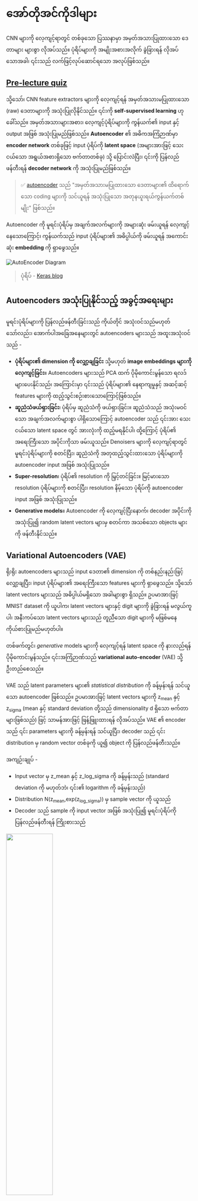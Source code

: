 <!--
CO_OP_TRANSLATOR_METADATA:
{
  "original_hash": "1b8d9e1b3a6f1daa864b1ff3dfc3076d",
  "translation_date": "2025-09-23T15:17:12+00:00",
  "source_file": "lessons/4-ComputerVision/09-Autoencoders/README.md",
  "language_code": "my"
}
-->
# အော်တိုအင်ကိုဒါများ

CNN များကို လေ့ကျင့်ရာတွင် တစ်ခုသော ပြဿနာမှာ အမှတ်အသားပြုထားသော ဒေတာများ များစွာ လိုအပ်သည်။ ပုံရိပ်များကို အမျိုးအစားအလိုက် ခွဲခြားရန် လိုအပ်သောအခါ၊ ၎င်းသည် လက်ဖြင့်လုပ်ဆောင်ရသော အလုပ်ဖြစ်သည်။

## [Pre-lecture quiz](https://ff-quizzes.netlify.app/en/ai/quiz/17)

သို့သော်၊ CNN feature extractors များကို လေ့ကျင့်ရန် အမှတ်အသားမပြုထားသော (raw) ဒေတာများကို အသုံးပြုလိုနိုင်သည်။ ၎င်းကို **self-supervised learning** ဟုခေါ်သည်။ အမှတ်အသားများအစား၊ လေ့ကျင့်ပုံရိပ်များကို ကွန်ယက်၏ input နှင့် output အဖြစ် အသုံးပြုမည်ဖြစ်သည်။ **Autoencoder** ၏ အဓိကအကြံဉာဏ်မှာ **encoder network** တစ်ခုဖြင့် input ပုံရိပ်ကို **latent space** (အများအားဖြင့် သေးငယ်သော အရွယ်အစားရှိသော ဗက်တာတစ်ခု) သို့ ပြောင်းလဲပြီး၊ ၎င်းကို ပြန်လည်ဖန်တီးရန် **decoder network** ကို အသုံးပြုမည်ဖြစ်သည်။

> ✅ [autoencoder](https://wikipedia.org/wiki/Autoencoder) သည် "အမှတ်အသားမပြုထားသော ဒေတာများ၏ ထိရောက်သော coding များကို သင်ယူရန် အသုံးပြုသော အတုနယူးရယ်ကွန်ယက်တစ်မျိုး" ဖြစ်သည်။

Autoencoder ကို မူရင်းပုံရိပ်မှ အချက်အလက်များကို အများဆုံး ဖမ်းယူရန် လေ့ကျင့်နေသောကြောင့်၊ ကွန်ယက်သည် input ပုံရိပ်များ၏ အဓိပ္ပါယ်ကို ဖမ်းယူရန် အကောင်းဆုံး **embedding** ကို ရှာဖွေသည်။

![AutoEncoder Diagram](../../../../../translated_images/autoencoder_schema.5e6fc9ad98a5eb6197f3513cf3baf4dfbe1389a6ae74daebda64de9f1c99f142.my.jpg)

> ပုံရိပ် - [Keras blog](https://blog.keras.io/building-autoencoders-in-keras.html)

## Autoencoders အသုံးပြုနိုင်သည့် အခွင့်အရေးများ

မူရင်းပုံရိပ်များကို ပြန်လည်ဖန်တီးခြင်းသည် ကိုယ်တိုင် အသုံးဝင်သည်မဟုတ်သော်လည်း၊ အောက်ပါအခြေအနေများတွင် autoencoders များသည် အထူးအသုံးဝင်သည် -

* **ပုံရိပ်များ၏ dimension ကို လျှော့ချခြင်း** သို့မဟုတ် **image embeddings များကို လေ့ကျင့်ခြင်း**။ Autoencoders များသည် PCA ထက် ပိုမိုကောင်းမွန်သော ရလဒ်များပေးနိုင်သည်၊ အကြောင်းမှာ ၎င်းသည် ပုံရိပ်များ၏ နေရာကျမှုနှင့် အဆင့်ဆင့် features များကို ထည့်သွင်းစဉ်းစားသောကြောင့်ဖြစ်သည်။
* **ဆူညံသံဖယ်ရှားခြင်း**၊ ပုံရိပ်မှ ဆူညံသံကို ဖယ်ရှားခြင်း။ ဆူညံသံသည် အသုံးမဝင်သော အချက်အလက်များစွာ ပါရှိသောကြောင့် autoencoder သည် ၎င်းအား သေးငယ်သော latent space တွင် အားလုံးကို ထည့်မရနိုင်ပါ၊ ထို့ကြောင့် ပုံရိပ်၏ အရေးကြီးသော အပိုင်းကိုသာ ဖမ်းယူသည်။ Denoisers များကို လေ့ကျင့်ရာတွင် မူရင်းပုံရိပ်များကို စတင်ပြီး၊ ဆူညံသံကို အတုထည့်သွင်းထားသော ပုံရိပ်များကို autoencoder input အဖြစ် အသုံးပြုသည်။
* **Super-resolution**၊ ပုံရိပ်၏ resolution ကို မြှင့်တင်ခြင်း။ မြင့်မားသော resolution ပုံရိပ်များကို စတင်ပြီး၊ resolution နိမ့်သော ပုံရိပ်ကို autoencoder input အဖြစ် အသုံးပြုသည်။
* **Generative models**။ Autoencoder ကို လေ့ကျင့်ပြီးနောက်၊ decoder အပိုင်းကို အသုံးပြု၍ random latent vectors များမှ စတင်ကာ အသစ်သော objects များကို ဖန်တီးနိုင်သည်။

## Variational Autoencoders (VAE)

ရိုးရိုး autoencoders များသည် input ဒေတာ၏ dimension ကို တစ်နည်းနည်းဖြင့် လျှော့ချပြီး၊ input ပုံရိပ်များ၏ အရေးကြီးသော features များကို ရှာဖွေသည်။ သို့သော် latent vectors များသည် အဓိပ္ပါယ်မရှိသော အခါများစွာ ရှိသည်။ ဥပမာအားဖြင့် MNIST dataset ကို ယူပါက၊ latent vectors များနှင့် digit များကို ခွဲခြားရန် မလွယ်ကူပါ၊ အနီးကပ်သော latent vectors များသည် တူညီသော digit များကို မဖြစ်မနေ ကိုယ်စားပြုမည်မဟုတ်ပါ။

တစ်ဖက်တွင်၊ *generative* models များကို လေ့ကျင့်ရန် latent space ကို နားလည်ရန် ပိုမိုကောင်းမွန်သည်။ ၎င်းအကြံဉာဏ်သည် **variational auto-encoder** (VAE) သို့ ဦးတည်စေသည်။

VAE သည် latent parameters များ၏ *statistical distribution* ကို ခန့်မှန်းရန် သင်ယူသော autoencoder ဖြစ်သည်။ ဥပမာအားဖြင့် latent vectors များကို z<sub>mean</sub> နှင့် z<sub>sigma</sub> (mean နှင့် standard deviation တို့သည် dimensionality d ရှိသော ဗက်တာများဖြစ်သည်) ဖြင့် သာမန်အားဖြင့် ဖြန့်ဖြူးထားရန် လိုအပ်သည်။ VAE ၏ encoder သည် ၎င်း parameters များကို ခန့်မှန်းရန် သင်ယူပြီး၊ decoder သည် ၎င်း distribution မှ random vector တစ်ခုကို ယူ၍ object ကို ပြန်လည်ဖန်တီးသည်။

အကျဉ်းချုပ် -

 * Input vector မှ z_mean နှင့် z_log_sigma ကို ခန့်မှန်းသည် (standard deviation ကို မဟုတ်ဘဲ၊ ၎င်း၏ logarithm ကို ခန့်မှန်းသည်)
 * Distribution N(z<sub>mean</sub>,exp(z<sub>log\_sigma</sub>)) မှ sample vector ကို ယူသည်
 * Decoder သည် sample ကို input vector အဖြစ် အသုံးပြု၍ မူရင်းပုံရိပ်ကို ပြန်လည်ဖန်တီးရန် ကြိုးစားသည်

 <img src="images/vae.png" width="50%">

> ပုံရိပ် - [Isaak Dykeman ၏ ဘလော့](https://ijdykeman.github.io/ml/2016/12/21/cvae.html)

Variational auto-encoders တွင် loss function အစိတ်အပိုင်းနှစ်ခုပါဝင်သော ရှုပ်ထွေးသော loss function ကို အသုံးပြုသည် -

* **Reconstruction loss** သည် ပြန်လည်ဖန်တီးထားသော ပုံရိပ်နှင့် ရည်မှန်းထားသော ပုံရိပ်အကြား ဘယ်လောက်နီးကပ်သည်ကို ပြသသော loss function ဖြစ်သည် (Mean Squared Error, MSE ဖြစ်နိုင်သည်)။ ၎င်းသည် ရိုးရိုး autoencoders များတွင် အသုံးပြုသော loss function နှင့် တူသည်။
* **KL loss** သည် latent variable distributions ကို သာမန် distribution နှင့် နီးကပ်နေစေရန် သေချာစေသည်။ ၎င်းသည် [Kullback-Leibler divergence](https://www.countbayesie.com/blog/2017/5/9/kullback-leibler-divergence-explained) အပေါ် အခြေခံသည် - နှစ်ခုသော statistical distributions များ ဘယ်လောက်တူညီသည်ကို ခန့်မှန်းရန် metric တစ်ခုဖြစ်သည်။

VAE များ၏ အရေးကြီးသော အားသာချက်တစ်ခုမှာ latent vectors များကို sample လုပ်ရန် distribution ကို သိရှိထားသောကြောင့် အသစ်သော ပုံရိပ်များကို အလွယ်တကူ ဖန်တီးနိုင်ခြင်းဖြစ်သည်။ ဥပမာအားဖြင့် MNIST dataset ကို 2D latent vector ဖြင့် VAE ကို လေ့ကျင့်ပါက၊ latent vector ၏ components များကို အပြောင်းအလဲလုပ်၍ အမျိုးမျိုးသော digit များကို ရနိုင်သည် -

<img alt="vaemnist" src="images/vaemnist.png" width="50%"/>

> ပုံရိပ် - [Dmitry Soshnikov](http://soshnikov.com)

latent parameter space ၏ အခြားသော အပိုင်းများမှ latent vectors များကို ရယူသည့်အခါ၊ ပုံရိပ်များသည် အချင်းချင်း ပေါင်းစည်းနေသည်ကို တွေ့နိုင်သည်။ ၎င်း space ကို 2D တွင်လည်း မြင်နိုင်သည် -

<img alt="vaemnist cluster" src="images/vaemnist-diag.png" width="50%"/> 

> ပုံရိပ် - [Dmitry Soshnikov](http://soshnikov.com)

## ✍️ လေ့ကျင့်မှုများ: Autoencoders

Autoencoders များအကြောင်း ပိုမိုလေ့လာရန် အောက်ပါ notebooks များကို ကြည့်ပါ -

* [TensorFlow တွင် Autoencoders](AutoencodersTF.ipynb)
* [PyTorch တွင် Autoencoders](AutoEncodersPyTorch.ipynb)

## Autoencoders ၏ အင်္ဂါရပ်များ

* **Data Specific** - ၎င်းတို့သည် လေ့ကျင့်ထားသော ပုံရိပ်အမျိုးအစားများတွင်သာ ကောင်းစွာ အလုပ်လုပ်သည်။ ဥပမာအားဖြင့် ပန်းပုံရိပ်များအတွက် super-resolution network ကို လေ့ကျင့်ပါက၊ ၎င်းသည် ပုံရိပ်များတွင် ကောင်းစွာ အလုပ်မလုပ်နိုင်ပါ။
* **Lossy** - ပြန်လည်ဖန်တီးထားသော ပုံရိပ်သည် မူရင်းပုံရိပ်နှင့် တူညီမှုမရှိပါ။ Loss ၏ အမျိုးအစားသည် လေ့ကျင့်စဉ်တွင် အသုံးပြုသော *loss function* အပေါ် မူတည်သည်။
* **Unlabeled data** တွင် အလုပ်လုပ်သည်။

## [Post-lecture quiz](https://ff-quizzes.netlify.app/en/ai/quiz/18)

## အကျဉ်းချုပ်

ဒီသင်ခန်းစာတွင် AI သိပ္ပံပညာရှင်များအတွက် ရရှိနိုင်သော autoencoders များအကြောင်း သင်လေ့လာခဲ့သည်။ ၎င်းတို့ကို ဘယ်လိုတည်ဆောက်ရမည်၊ ပုံရိပ်များကို ပြန်လည်ဖန်တီးရန် ဘယ်လိုအသုံးပြုရမည်ကို သင်လေ့လာခဲ့သည်။ သင်သည် VAE နှင့် ၎င်းကို အသစ်သော ပုံရိပ်များ ဖန်တီးရန် ဘယ်လိုအသုံးပြုရမည်ကိုလည်း သင်ယူခဲ့သည်။

## 🚀 စိန်ခေါ်မှု

ဒီသင်ခန်းစာတွင် သင်သည် ပုံရိပ်များအတွက် autoencoders အသုံးပြုခြင်းအကြောင်း သင်ယူခဲ့သည်။ သို့သော် ၎င်းတို့ကို တေးဂီတအတွက်လည်း အသုံးပြုနိုင်သည်! Magenta project ၏ [MusicVAE](https://magenta.tensorflow.org/music-vae) ကို ကြည့်ပါ၊ ၎င်းသည် autoencoders များကို အသုံးပြု၍ တေးဂီတကို ပြန်လည်ဖန်တီးရန် သင်ယူသည်။ [ဒီ library](https://colab.research.google.com/github/magenta/magenta-demos/blob/master/colab-notebooks/Multitrack_MusicV

---

